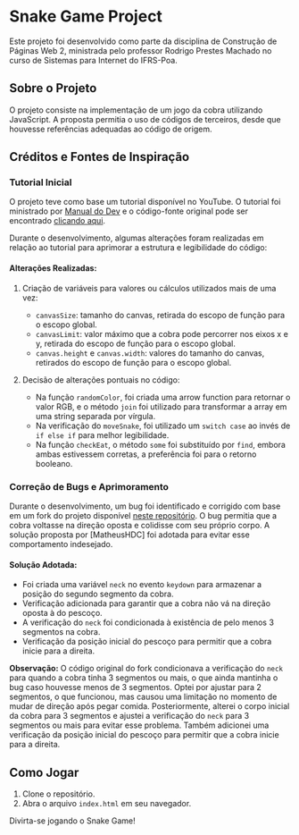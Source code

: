 # Snake Game Project

Este projeto foi desenvolvido como parte da disciplina de Construção de Páginas Web 2, ministrada pelo professor Rodrigo Prestes Machado no curso de Sistemas para Internet do IFRS-Poa.

## Sobre o Projeto

O projeto consiste na implementação de um jogo da cobra utilizando JavaScript. A proposta permitia o uso de códigos de terceiros, desde que houvesse referências adequadas ao código de origem.

## Créditos e Fontes de Inspiração

### Tutorial Inicial

O projeto teve como base um tutorial disponível no YouTube. O tutorial foi ministrado por [Manual do Dev](https://www.youtube.com/watch?v=LyWSsZktVOg&list=PLkM1rvAuKdWe9VvJn73Wa1b9NTC9_Ex8a&index=1) e o código-fonte original pode ser encontrado [clicando aqui](https://github.com/manualdodev/snake-game).

Durante o desenvolvimento, algumas alterações foram realizadas em relação ao tutorial para aprimorar a estrutura e legibilidade do código:

#### Alterações Realizadas:

1. Criação de variáveis para valores ou cálculos utilizados mais de uma vez:
    - `canvasSize`: tamanho do canvas, retirada do escopo de função para o escopo global.
    - `canvasLimit`: valor máximo que a cobra pode percorrer nos eixos x e y, retirada do escopo de função para o escopo global.
    - `canvas.height` e `canvas.width`: valores do tamanho do canvas, retirados do escopo de função para o escopo global.

2. Decisão de alterações pontuais no código:
    - Na função `randomColor`, foi criada uma arrow function para retornar o valor RGB, e o método `join` foi utilizado para transformar a array em uma string separada por vírgula.
    - Na verificação do `moveSnake`, foi utilizado um `switch case` ao invés de `if else if` para melhor legibilidade.
    - Na função `checkEat`, o método `some` foi substituído por `find`, embora ambas estivessem corretas, a preferência foi para o retorno booleano.

### Correção de Bugs e Aprimoramento

Durante o desenvolvimento, um bug foi identificado e corrigido com base em um fork do projeto disponível [neste repositório](https://github.com/MatheusHDC/snake-game). O bug permitia que a cobra voltasse na direção oposta e colidisse com seu próprio corpo. A solução proposta por [MatheusHDC] foi adotada para evitar esse comportamento indesejado.

#### Solução Adotada:

- Foi criada uma variável `neck` no evento `keydown` para armazenar a posição do segundo segmento da cobra.
- Verificação adicionada para garantir que a cobra não vá na direção oposta à do pescoço.
- A verificação do `neck` foi condicionada à existência de pelo menos 3 segmentos na cobra.
- Verificação da posição inicial do pescoço para permitir que a cobra inicie para a direita.

**Observação:** O código original do fork condicionava a verificação do `neck` para quando a cobra tinha 3 segmentos ou mais, o que ainda mantinha o bug caso houvesse menos de 3 segmentos. Optei por ajustar para 2 segmentos, o que funcionou, mas causou uma limitação no momento de mudar de direção após pegar comida. Posteriormente, alterei o corpo inicial da cobra para 3 segmentos e ajustei a verificação do `neck` para 3 segmentos ou mais para evitar esse problema. Também adicionei uma verificação da posição inicial do pescoço para permitir que a cobra inicie para a direita.

## Como Jogar

1. Clone o repositório.
2. Abra o arquivo `index.html` em seu navegador.

Divirta-se jogando o Snake Game!